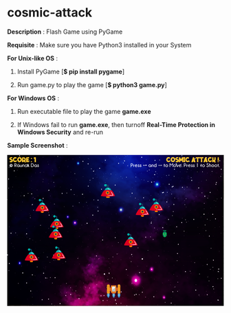 
# cosmic-attack

**Description** : Flash Game using PyGame

**Requisite** : Make sure you have Python3 installed in your System

**For Unix-like OS** :

1. Install PyGame [**$ pip install pygame**]

2. Run game.py to play the game [**$ python3 game.py**]

**For Windows OS** :

1. Run executable file to play the game **game.exe**

2. If Windows fail to run **game.exe**, then turnoff **Real-Time Protection in Windows Security** and re-run

**Sample Screenshot** :

![](sample.png)
